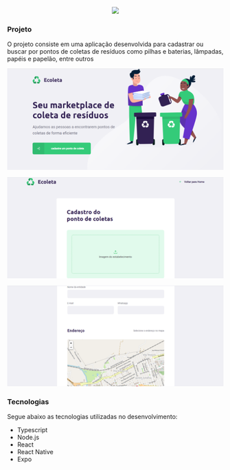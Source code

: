 <p align="center"><img src="https://miro.medium.com/max/1400/1*h3_SabTiv6Duw9sZnDE0Kg.jpeg" width="200"></p>

<h3>Projeto</h3>

<p>O projeto consiste em uma aplicação desenvolvida para cadastrar ou buscar por pontos de coletas de resíduos como pilhas e baterias, lâmpadas, papéis e papelão, entre outros</p>

<p><img src="./.readme/Home_github.png" width="600"></p>

<p><img src="./.readme/Cadastro01_github.png" width="600"></p>

<p><img src="./.readme/Cadastro02_github.png" width="600"></p>

<h3>Tecnologias</h3>
<p>Segue abaixo as tecnologias utilizadas no desenvolvimento:</p>
<ul>
  <li>Typescript</li>
  <li>Node.js</li>
  <li>React</li>
  <li>React Native</li>
  <li>Expo</li>
<ul>